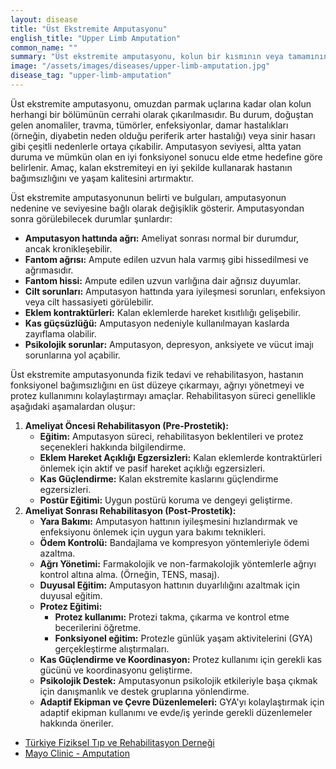 ```yaml
---
layout: disease
title: "Üst Ekstremite Amputasyonu"
english_title: "Upper Limb Amputation"
common_name: ""
summary: "Üst ekstremite amputasyonu, kolun bir kısmının veya tamamının cerrahi olarak çıkarılması işlemidir ve travma, enfeksiyon veya hastalık gibi çeşitli nedenlerle ortaya çıkabilir."
image: "/assets/images/diseases/upper-limb-amputation.jpg"
disease_tag: "upper-limb-amputation"
---
```





Üst ekstremite amputasyonu, omuzdan parmak uçlarına kadar olan kolun herhangi bir bölümünün cerrahi olarak çıkarılmasıdır. Bu durum, doğuştan gelen anomaliler, travma, tümörler, enfeksiyonlar, damar hastalıkları (örneğin, diyabetin neden olduğu periferik arter hastalığı) veya sinir hasarı gibi çeşitli nedenlerle ortaya çıkabilir. Amputasyon seviyesi, altta yatan duruma ve mümkün olan en iyi fonksiyonel sonucu elde etme hedefine göre belirlenir. Amaç, kalan ekstremiteyi en iyi şekilde kullanarak hastanın bağımsızlığını ve yaşam kalitesini artırmaktır.


Üst ekstremite amputasyonunun belirti ve bulguları, amputasyonun nedenine ve seviyesine bağlı olarak değişiklik gösterir. Amputasyondan sonra görülebilecek durumlar şunlardır:

*   **Amputasyon hattında ağrı:** Ameliyat sonrası normal bir durumdur, ancak kronikleşebilir.
*   **Fantom ağrısı:** Ampute edilen uzvun hala varmış gibi hissedilmesi ve ağrımasıdır.
*   **Fantom hissi:** Ampute edilen uzvun varlığına dair ağrısız duyumlar.
*   **Cilt sorunları:** Amputasyon hattında yara iyileşmesi sorunları, enfeksiyon veya cilt hassasiyeti görülebilir.
*   **Eklem kontraktürleri:** Kalan eklemlerde hareket kısıtlılığı gelişebilir.
*   **Kas güçsüzlüğü:** Amputasyon nedeniyle kullanılmayan kaslarda zayıflama olabilir.
*   **Psikolojik sorunlar:** Amputasyon, depresyon, anksiyete ve vücut imajı sorunlarına yol açabilir.


Üst ekstremite amputasyonunda fizik tedavi ve rehabilitasyon, hastanın fonksiyonel bağımsızlığını en üst düzeye çıkarmayı, ağrıyı yönetmeyi ve protez kullanımını kolaylaştırmayı amaçlar. Rehabilitasyon süreci genellikle aşağıdaki aşamalardan oluşur:

1.  **Ameliyat Öncesi Rehabilitasyon (Pre-Prostetik):**
    *   **Eğitim:** Amputasyon süreci, rehabilitasyon beklentileri ve protez seçenekleri hakkında bilgilendirme.
    *   **Eklem Hareket Açıklığı Egzersizleri:** Kalan eklemlerde kontraktürleri önlemek için aktif ve pasif hareket açıklığı egzersizleri.
    *   **Kas Güçlendirme:** Kalan ekstremite kaslarını güçlendirme egzersizleri.
    *   **Postür Eğitimi:** Uygun postürü koruma ve dengeyi geliştirme.
2.  **Ameliyat Sonrası Rehabilitasyon (Post-Prostetik):**
    *   **Yara Bakımı:** Amputasyon hattının iyileşmesini hızlandırmak ve enfeksiyonu önlemek için uygun yara bakımı teknikleri.
    *   **Ödem Kontrolü:** Bandajlama ve kompresyon yöntemleriyle ödemi azaltma.
    *   **Ağrı Yönetimi:** Farmakolojik ve non-farmakolojik yöntemlerle ağrıyı kontrol altına alma. (Örneğin, TENS, masaj).
    *   **Duyusal Eğitim:** Amputasyon hattının duyarlılığını azaltmak için duyusal eğitim.
    *   **Protez Eğitimi:**
        *   **Protez kullanımı:** Protezi takma, çıkarma ve kontrol etme becerilerini öğretme.
        *   **Fonksiyonel eğitim:** Protezle günlük yaşam aktivitelerini (GYA) gerçekleştirme alıştırmaları.
    *   **Kas Güçlendirme ve Koordinasyon:** Protez kullanımı için gerekli kas gücünü ve koordinasyonu geliştirme.
    *   **Psikolojik Destek:** Amputasyonun psikolojik etkileriyle başa çıkmak için danışmanlık ve destek gruplarına yönlendirme.
    *   **Adaptif Ekipman ve Çevre Düzenlemeleri:** GYA'yı kolaylaştırmak için adaptif ekipman kullanımı ve evde/iş yerinde gerekli düzenlemeler hakkında öneriler.


*   [Türkiye Fiziksel Tıp ve Rehabilitasyon Derneği](https://www.tftr.org.tr/)
*   [Mayo Clinic - Amputation](https://www.mayoclinic.org/diseases-conditions/amputation/symptoms-causes/syc-20352303)

